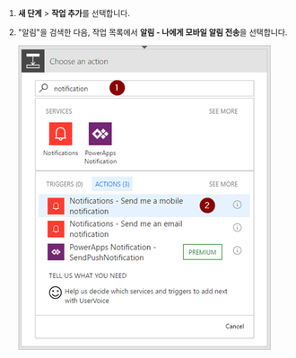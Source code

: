 1. **새 단계** > **작업 추가**를 선택합니다.
2. "알림"을 검색한 다음, 작업 목록에서 **알림 - 나에게 모바일 알림 전송**을 선택합니다.
   
    ![알림](./media/email-triggers/email-triggers-sender-3.png)

